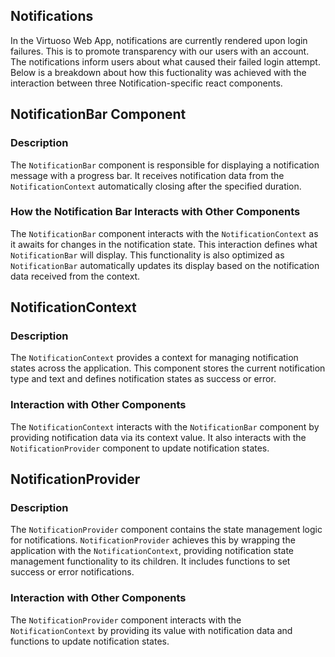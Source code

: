 ## Notifications
In the Virtuoso Web App, notifications are currently rendered upon login failures. This is to promote transparency with our users with an account. The notifications inform users about what caused their failed login attempt. Below is a breakdown about how this fuctionality was achieved with the interaction between three Notification-specific react components.

## NotificationBar Component

### Description
The `NotificationBar` component is responsible for displaying a notification message with a progress bar. It receives notification data from the `NotificationContext` automatically closing after the specified duration.

### How the Notification Bar Interacts with Other Components
The `NotificationBar` component interacts with the `NotificationContext` as it awaits for changes in the notification state. This interaction defines what `NotificationBar` will display. This functionality is also optimized as `NotificationBar` automatically updates its display based on the notification data received from the context.

## NotificationContext

### Description
The `NotificationContext` provides a context for managing notification states across the application. This component stores the current notification type and text and defines notification states as success or error.

### Interaction with Other Components
The `NotificationContext` interacts with the `NotificationBar` component by providing notification data via its context value. It also interacts with the `NotificationProvider` component to update notification states.

## NotificationProvider

### Description
The `NotificationProvider` component contains the state management logic for notifications. `NotificationProvider` achieves this by wrapping the application with the `NotificationContext`, providing notification state management functionality to its children. It includes functions to set success or error notifications.

### Interaction with Other Components
The `NotificationProvider` component interacts with the `NotificationContext` by providing its value with notification data and functions to update notification states. 
